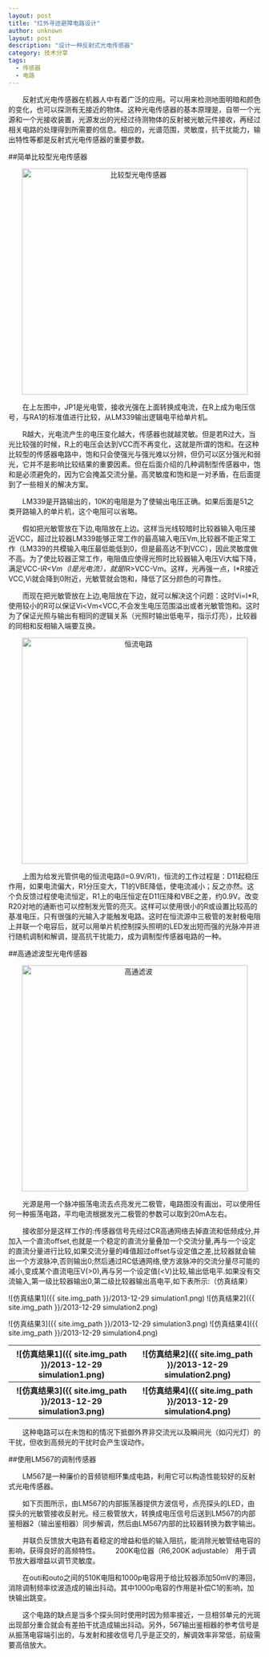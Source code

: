 ```yaml
---
layout: post
title: "红外寻迹避障电路设计"
author: unknown
layout: post
description: "设计一种反射式光电传感器"
category: 技术分享
tags: 
  - 传感器
  - 电路
---
```


　　反射式光电传感器在机器人中有着广泛的应用。可以用来检测地面明暗和颜色的变化，也可以探测有无接近的物体。这种光电传感器的基本原理是，自带一个光源和一个光接收装置，光源发出的光经过待测物体的反射被光敏元件接收，再经过相关电路的处理得到所需要的信息。相应的，光谱范围，灵敏度，抗干扰能力，输出特性等都是反射式光电传感器的重要参数。

<!--more-->

##简单比较型光电传感器

<div style="text-align:center"><img src="{{site.img_path}}/2013-12-29 PhotoelectricSensor.png" style="width:451px" alt="比较型光电传感器">
</div>

　　在上左图中，JP1是光电管，接收光强在上面转换成电流，在R上成为电压信号，与RA1的标准值进行比较，从LM339输出逻辑电平给单片机。

　　R越大，光电流产生的电压变化越大，传感器也就越灵敏。但是若R过大，当光比较强的时候，R上的电压会达到VCC而不再变化，这就是所谓的饱和。在这种比较型的传感器电路中，饱和只会使强光与强光难以分辨，但仍可以区分强光和弱光，它并不是影响比较结果的重要因素。但在后面介绍的几种调制型传感器中，饱和是必须避免的，因为它会掩盖交流分量。高灵敏度和饱和是一对矛盾，在后面提到了一些相关的解决方案。

　　LM339是开路输出的，10K的电阻是为了使输出电压正确。如果后面是51之类开路输入的单片机，这个电阻可以省略。

　　假如把光敏管放在下边,电阻放在上边。这样当光线较暗时比较器输入电压接近VCC，超过比较器LM339能够正常工作的最高输入电压Vm,比较器不能正常工作（LM339的共模输入电压最低能低到0，但是最高达不到VCC），因此灵敏度做不高。为了使比较器正常工作，电阻值应使得光照时比较器输入电压Vi大幅下降，满足VCC-I*R<Vm（I是光电流），就是I*R>VCC-Vm。这样，光再强一点，I*R接近VCC,Vi就会降到0附近，光敏管就会饱和，降低了区分颜色的可靠性。

　　而现在把光敏管放在上边,电阻放在下边，就可以解决这个问题：这时Vi=I*R,使用较小的R可以保证Vi<Vm<VCC,不会发生电压范围溢出或者光敏管饱和。这时为了保证光照与输出有相同的逻辑关系（光照时输出低电平，指示灯亮），比较器的同相和反相输入端要互换。

<div style="text-align:center"><img src="{{site.img_path}}/2013-12-29 Constant_current.png" style="width:451px" alt="恒流电路">
</div>

　　上图为给发光管供电的恒流电路(I=0.9V/R1)，恒流的工作过程是：D11起稳压作用，如果电流偏大，R1分压变大，T1的VBE降低，使电流减小；反之亦然。这个负反馈过程使电流恒定，R1上的电压恒定在D11压降和VBE之差，约0.9V。改变R20对地的通断也可以控制发光管的亮灭。这样可以使用很小的R或设置比较高的基准电压，只有很强的光输入才能触发电路。这时在恒流源中三极管的发射极电阻上并联一个电容后，就可以用单片机控制探头照明的LED发出短而强的光脉冲并进行随机调制和解调，提高抗干扰能力，成为调制型传感器电路的一种。

##高通滤波型光电传感器

<div style="text-align:center"><img src="{{site.img_path}}/2013-12-29 High_pass.png" style="width:451px" alt="高通滤波">
</div>

　　光源是用一个脉冲振荡电流去点亮发光二极管，电路图没有画出，可以使用任何一种振荡电路，平均电流根据发光二极管的参数可以取到20mA左右。

　　接收部分是这样工作的:传感器信号先经过CR高通网络去掉直流和低频成分,并加入一个直流offset,也就是一个稳定的直流分量叠加一个交流分量,再与一个设定的直流分量进行比较,如果交流分量的峰值超过offset与设定值之差,比较器就会输出一个方波脉冲,否则输出0;然后通过RC低通网络,使方波脉冲的交流分量尽可能的减小,变成某个直流电压V(>0),再与另一个设定值(<V)比较,输出低电平.如果没有交流输入,第一级比较器输出0,第二级比较器输出高电平,如下表所示:（仿真结果）

![仿真结果1]({{ site.img_path }}/2013-12-29 simulation1.png)  ![仿真结果2]({{ site.img_path }}/2013-12-29 simulation2.png)

![仿真结果3]({{ site.img_path }}/2013-12-29 simulation3.png)  ![仿真结果4]({{ site.img_path }}/2013-12-29 simulation4.png)

<table>
<tr>
    <th>
    	![仿真结果1]({{ site.img_path }}/2013-12-29 simulation1.png)
    </th>
    <th>
    	![仿真结果2]({{ site.img_path }}/2013-12-29 simulation2.png)
    </th>
</tr>
<tr>
    <th>
    	![仿真结果3]({{ site.img_path }}/2013-12-29 simulation3.png)
    </th>
    <th>
    	![仿真结果4]({{ site.img_path }}/2013-12-29 simulation4.png)
    </th>
</tr>
</table>

　　这种电路可以在未饱和的情况下抵御外界非交流光以及瞬间光（如闪光灯）的干扰，但收到高频光的干扰时会产生误动作。

##使用LM567的调制传感器

　　LM567是一种廉价的音频锁相环集成电路，利用它可以构造性能较好的反射式光电传感器。

　　如下页图所示，由LM567的内部振荡器提供方波信号，点亮探头的LED，由探头的光敏管接收反射光。经三极管放大，转换成电压信号后送到LM567的内部鉴相器2（输出鉴相器）同步解调，然后由LM567内部的比较器转换为数字输出。

　　并联负反馈放大电路有着稳定的增益和低的输入阻抗，能消除光敏管结电容的影响，获得良好的高频特性。
　　200K电位器（R6,200K adjustable） 用于调节放大器增益以调节灵敏度。

　　在outi和outo之间的510K电阻和1000p电容用于给比较器添加50mV的滞回，消除调制频率纹波造成的输出抖动。其中1000p电容的作用是补偿C1的影响，加快输出跳变。

　　这个电路的缺点是当多个探头同时使用时因为频率接近，一旦相邻单元的光斑出现部分重合就会有差拍干扰造成输出抖动。另外，567输出鉴相器的参考信号是从振荡电容端引出的，与发射和接收信号几乎是正交的，解调效率非常低，前级需要高倍放大。



<br/>

<br/>

